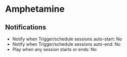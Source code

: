 # Amphetamine

## Notifications

- Notify when Trigger/schedule sessions auto-start: No
- Notify when Trigger/schedule sessions auto-end: No
- Play when any session starts or ends: No
